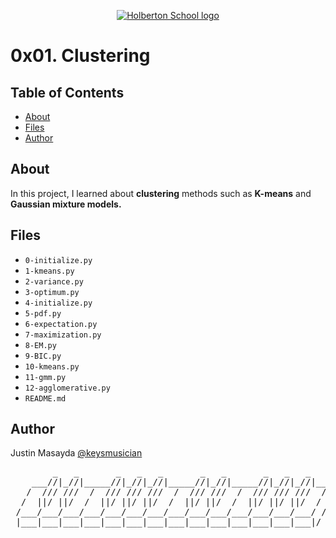 <p align="center">
  <a href=#>
    <img src="https://user-images.githubusercontent.com/74752740/175812508-dc2482bf-bd5b-4c0a-b075-1bede95c488e.png" alt="Holberton School logo">
  </a>
</p>

# 0x01. Clustering

## Table of Contents
* [About](#about)
* [Files](#files)
* [Author](#author)

## About
In this project, I learned about **clustering** methods such as **K-means** and **Gaussian mixture models.**

## Files
* `0-initialize.py`
* `1-kmeans.py`
* `2-variance.py`
* `3-optimum.py`
* `4-initialize.py`
* `5-pdf.py`
* `6-expectation.py`
* `7-maximization.py`
* `8-EM.py`
* `9-BIC.py`
* `10-kmeans.py`
* `11-gmm.py`
* `12-agglomerative.py`
* `README.md`

## Author
Justin Masayda [@keysmusician](https://github.com/keysmusician)
<div align="center">
<pre>
        _   _       _   _   _       _   _       _   _   _     
    ___//|_//|_____//|_//|_//|_____//|_//|_____//|_//|_//|___ 
   /  /// ///  /  /// /// ///  /  /// ///  /  /// /// ///  / |
  /  ||/ ||/  /  ||/ ||/ ||/  /  ||/ ||/  /  ||/ ||/ ||/  / / 
 /___/___/___/___/___/___/___/___/___/___/___/___/___/___/ /  
 |___|___|___|___|___|___|___|___|___|___|___|___|___|___|/   
 
</pre>
</div>
